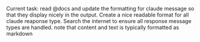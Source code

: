 Current task:
read @docs and update the formatting for claude message so that they display nicely in the output. Create a nice readable format for all claude reaponse type. Search the internet to ensure all response message types are handled.
note that content and text is typically formatted as markdown
